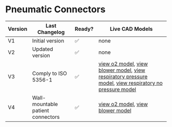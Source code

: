 # Pneumatic Connectors

| Version | Last Changelog | Ready? | Live CAD Models |
| ------- | -------------- | ------ | --------------- |
| V1 | Initial version | ✅ | none
| V2 | Updated version | ✅ | none
| V3 | Comply to ISO 5356-1 | ✅ | [view o2 model](https://a360.co/3bVsX9N), [view blower model](https://a360.co/2UNMVgY), [view respiratory pressure model](https://a360.co/2xUHOTe), [view respiratory no pressure model](https://a360.co/3bZzWyi)
| V4 | Wall-mountable patient connectors | ✅ | [view o2 model](https://a360.co/3bVsX9N), [view blower model](https://a360.co/2UNMVgY)
